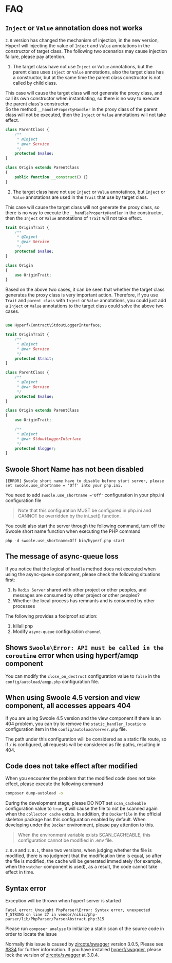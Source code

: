 # FAQ

## `Inject` or `Value` annotation does not works

`2.0` version has changed the mechanism of injection, in the new version, Hyperf will injecting the value of `Inject` and `Value` annotations in the constructor of target class. The following two scenarios may cause injection failure, please pay attention.

1. The target class have not use `Inject` or `Value` annotations, but the parent class uses `Inject` or `Value` annotations, also the target class has a constructor, but at the same time the parent class constructor is not called by child class.

This case will cause the target class will not generate the proxy class, and call its own constructor when instantiating, so there is no way to execute the parent class's constructor.   
So the method `__handlePropertyHandler` in the proxy class of the parent class will not be executed, then the `Inject` or `Value` annotations will not take effect.

```php
class ParentClass {
    /**
     * @Inject
     * @var Service
     */
    protected $value;
}

class Origin extends ParentClass
{
    public function __construct() {}
}
```

2. The target class have not use `Inject` or `Value` annotatinos, but `Inject` or `Value` annotations are used in the `Trait` that use by target class.

This case will cause the target class will not generate the proxy class, so there is no way to execute the `__handlePropertyHandler` in the constructor, then the `Inject` or `Value` annotations of `Trait` will not take effect.

```php
trait OriginTrait {
    /**
     * @Inject
     * @var Service
     */
    protected $value;
}

class Origin
{
    use OriginTrait;
}
```

Based on the above two cases, it can be seen that whether the target class generates the proxy class is very important action. Therefore, if you use `Trait` and `parent class` with `Inject` or `Value` annotations, you could just add a `Inject` or `Value` annotations to the target class could solve the above two cases.

```php

use Hyperf\Contract\StdoutLoggerInterface;

trait OriginTrait {
    /**
     * @Inject
     * @var Service
     */
    protected $trait;
}

class ParentClass {
    /**
     * @Inject
     * @var Service
     */
    protected $value;
}

class Origin extends ParentClass
{
    use OriginTrait;

    /**
     * @Inject
     * @var StdoutLoggerInterface
     */
    protected $logger;
}
```

## Swoole Short Name has not been disabled

```
[ERROR] Swoole short name have to disable before start server, please set swoole.use_shortname = 'Off' into your php.ini.
```

You need to add `swoole.use_shortname ='Off'` configuration in your php.ini configuration file

> Note that this configuration MUST be configured in php.ini and CANNOT be overridden by the ini_set() function.

You could also start the server through the following command, turn off the Swoole short name function when executing the PHP command

```
php -d swoole.use_shortname=Off bin/hyperf.php start
```

## The message of async-queue loss
   
If you notice that the logical of `handle` method does not executed when using the async-queue component, please check the following situations first:
   
1. Is `Redis Server` shared with other project or other peoples, and messages are consumed by other project or other peoples?
2. Whether the local process has remnants and is consumed by other processes
   
The following provides a foolproof solution:
   
1. killall php
2. Modify `async-queue` configuration `channel`
   
## Shows `Swoole\Error: API must be called in the coroutine` error when using hyperf/amqp component
   
You can modify the `close_on_destruct` configuration value to `false` in the `config/autoload/amqp.php` configuration file.

## When using Swoole 4.5 version and view component, all accesses appears 404
    
If you are using Swoole 4.5 version and the view component if there is an 404 problem, you can try to remove the `static_handler_locations` configuration item in the `config/autoload/server.php` file.
    
The path under this configuration will be considered as a static file route, so if `/` is configured, all requests will be considered as file paths, resulting in 404.

## Code does not take effect after modified
   
When you encounter the problem that the modified code does not take effect, please execute the following command
   
```bash
composer dump-autoload -o
```
   
During the development stage, please DO NOT set `scan_cacheable` configuration value to `true`, it will cause the file to not be scanned again when the `collector cache` exists. In addition, the `Dockerfile` in the official skeleton package has this configuration enabled by default. When developing under the `Docker` environment, please pay attention to this.

> When the environment variable exists SCAN_CACHEABLE, this configuration cannot be modified in .env file.

`2.0.0` and `2.0.1`, these two versions, when judging whether the file is modified, there is no judgment that the modification time is equal, so after the file is modified, the cache will be generated immediately (for example, when the `watcher` component is used), as a result, the code cannot take effect in time.

## Syntax error 

Exception will be thrown when hyperf server is started

```
Fatal error: Uncaught PhpParser\Error: Syntax error, unexpected T_STRING on line 27 in vendor/nikic/php-parser/lib/PhpParser/ParserAbstract.php:315
```

Please run `composer analyse` to initialize a static scan of the source code in order to locate the issue

Normally this issue is caused by  [zircote/swagger](https://github.com/zircote/swagger-php) version 3.0.5, Please see [#834](https://github.com/zircote/swagger-php/issues/834) for further information.
If you have installed [hyperf/swagger](https://github.com/hyperf/swagger), please lock the version of [zircote/swagger](https://github.com/zircote/swagger-php) at 3.0.4.